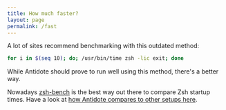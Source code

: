 ```yaml
---
title: How much faster?
layout: page
permalink: /fast
---
```


A lot of sites recommend benchmarking with this outdated method:

```zsh
for i in $(seq 10); do; /usr/bin/time zsh -lic exit; done
```

While Antidote should prove to run well using this method, there's a better way.

Nowadays [zsh-bench](https://github.com/romkatv/zsh-bench) is the best way out there to
compare Zsh startup times. Have a look at [how Antidote compares to other setups
here](https://github.com/romkatv/zsh-bench/blob/master/doc/linux-desktop.md).
